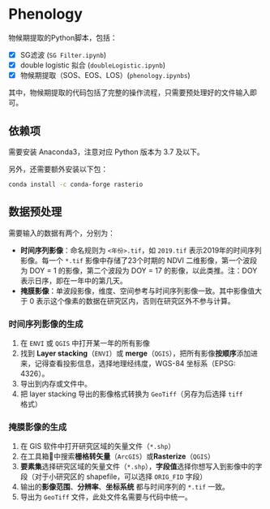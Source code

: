 # Phenology

物候期提取的Python脚本，包括：

- [x] SG滤波 (`SG Filter.ipynb`)
- [x] double logistic 拟合 (`doubleLogistic.ipynb`)
- [x] 物候期提取（SOS、EOS、LOS）(`phenology.ipynbs`)

其中，物候期提取的代码包括了完整的操作流程，只需要预处理好的文件输入即可。

## 依赖项
需要安装 Anaconda3，注意对应 Python 版本为 3.7 及以下。

另外，还需要额外安装以下包：

```bash
conda install -c conda-forge rasterio
```

## 数据预处理

需要输入的数据有两个，分别为：

- **时间序列影像**：命名规则为 `<年份>.tif`，如 `2019.tif` 表示2019年的时间序列影像。每一个 `*.tif` 影像中存储了23个时期的 NDVI 二维影像，第一个波段为 DOY = 1 的影像，第二个波段为 DOY = 17 的影像，以此类推。注：DOY 表示日序，即在一年中的第几天。
- **掩膜影像**：单波段影像，维度、空间参考与时间序列影像一致。其中影像值大于 0 表示这个像素的数据在研究区内，否则在研究区外不参与计算。

### 时间序列影像的生成

1. 在 `ENVI` 或 `QGIS` 中打开某一年的所有影像
2. 找到 **Layer stacking**（`ENVI`）或 **merge**（`QGIS`），把所有影像**按顺序**添加进来，记得查看投影信息，选择地理经纬度，WGS-84 坐标系（EPSG: 4326）。
3. 导出到内存或文件中。
4. 把 layer stacking 导出的影像格式转换为 `GeoTiff`（另存为后选择 `tiff` 格式）

### 掩膜影像的生成

1. 在 GIS 软件中打开研究区域的矢量文件（`*.shp`）
2. 在工具箱🧰中搜索**栅格转矢量**（`ArcGIS`）或**Rasterize**（`QGIS`）
3. **要素集**选择研究区域的矢量文件（`*.shp`），**字段值**选择你想写入到影像中的字段（对于小研究区的 shapefile，可以选择 `ORIG_FID` 字段）
4. 输出的**影像范围**、**分辨率**、**坐标系统** 都与时间序列的 `*.tif` 一致。
5. 导出为 `GeoTiff` 文件，此处文件名需要与代码中统一。

